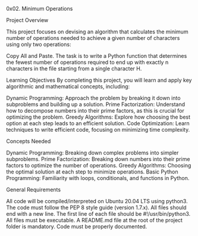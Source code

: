 0x02. Minimum Operations

Project Overview

This project focuses on devising an algorithm that calculates
the minimum number of operations needed to achieve a given number
of characters using only two operations:

Copy All and Paste. The task is to write a Python function that determines
the fewest number of operations required to end up with exactly n characters
in the file starting from a single character H.

Learning Objectives
By completing this project, you will learn and apply key
algorithmic and mathematical concepts, including:

Dynamic Programming: Approach the problem by breaking it down into subproblems
		     and building up a solution.
Prime Factorization: Understand how to decompose numbers into their prime factors,
		     as this is crucial for optimizing the problem.
Greedy Algorithms: Explore how choosing the best
		   option at each step leads to an efficient solution.
Code Optimization: Learn techniques to write efficient code,
		   focusing on minimizing time complexity.

Concepts Needed

Dynamic Programming: Breaking down complex problems into simpler subproblems.
Prime Factorization: Breaking down numbers into their prime factors
		     to optimize the number of operations.
Greedy Algorithms: Choosing the optimal solution at each step to minimize operations.
Basic Python Programming: Familiarity with loops, conditionals, and functions in Python.

General Requirements

All code will be compiled/interpreted on Ubuntu 20.04 LTS using python3.
The code must follow the PEP 8 style guide (version 1.7.x).
All files should end with a new line.
The first line of each file should be #!/usr/bin/python3.
All files must be executable.
A README.md file at the root of the project folder is mandatory.
Code must be properly documented.
